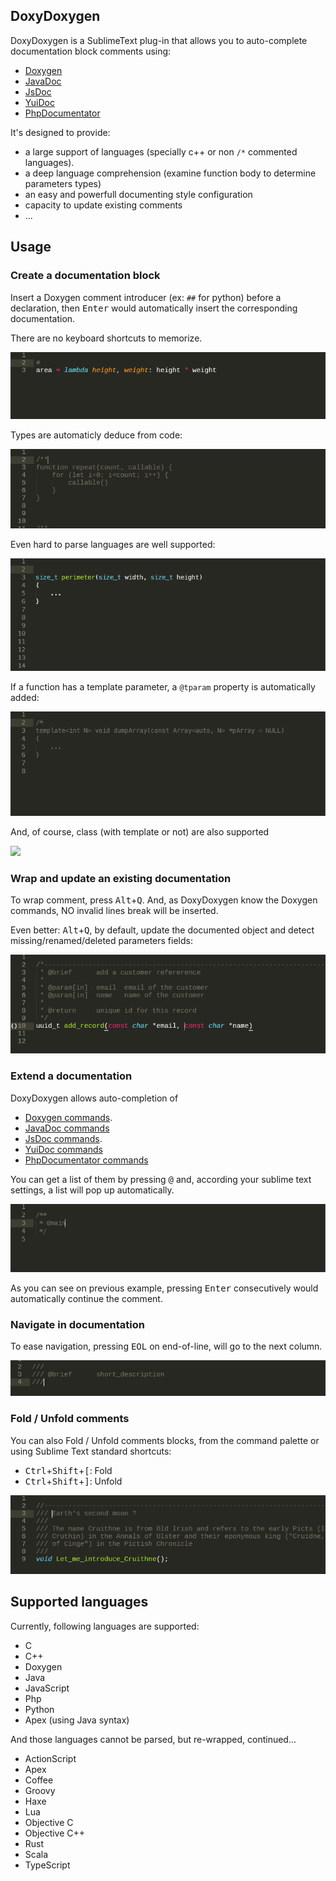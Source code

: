 ## DoxyDoxygen

DoxyDoxygen is a SublimeText plug-in that allows you to auto-complete documentation block comments using:
   - [Doxygen](http://www.stack.nl/~dimitri/doxygen/)
   - [JavaDoc](http://docs.oracle.com/javase/7/docs/technotes/tools/windows/javadoc.html)
   - [JsDoc](http://usejsdoc.org)
   - [YuiDoc](http://yui.github.io/yuidoc)
   - [PhpDocumentator](http://www.phpdoc.org/docs/latest/index.html)

It's designed to provide:
   - a large support of languages (specially c++ or non `/*` commented languages).
   - a deep language comprehension (examine function body to determine parameters types)
   - an easy and powerfull documenting style configuration
   - capacity to update existing comments
   - ...

## Usage

### Create a documentation block

Insert a Doxygen comment introducer (ex: `##` for python) before a declaration, then <kbd>Enter</kbd> would automatically insert the corresponding documentation.

There are no keyboard shortcuts to memorize.

![](https://raw.githubusercontent.com/20Tauri/DoxyDoxygen/master/images/python.gif)

Types are automaticly deduce from code:

![](https://raw.githubusercontent.com/20Tauri/DoxyDoxygen/master/images/javascript.gif)

Even hard to parse languages are well supported:

![](https://raw.githubusercontent.com/20Tauri/DoxyDoxygen/master/images/function.gif)

If a function has a template parameter, a `@tparam` property is automatically added:

![](https://raw.githubusercontent.com/20Tauri/DoxyDoxygen/master/images/template.gif)

And, of course, class (with template or not) are also supported

![](https://raw.githubusercontent.com/20Tauri/DoxyDoxygen/master/images/templateclass.gif)

### Wrap and update an existing documentation

To wrap comment, press <kbd>Alt</kbd>+<kbd>Q</kbd>.
And, as DoxyDoxygen know the Doxygen commands, NO invalid lines break will be inserted.

Even better: <kbd>Alt</kbd>+<kbd>Q</kbd>, by default, update the documented object and detect missing/renamed/deleted parameters fields:

![](https://raw.githubusercontent.com/20Tauri/DoxyDoxygen/master/images/reformat_advanced.gif)

### Extend a documentation

DoxyDoxygen allows auto-completion of
   - [Doxygen commands](http://www.stack.nl/~dimitri/doxygen/manual/commands.html).
   - [JavaDoc commands](http://docs.oracle.com/javase/7/docs/technotes/tools/windows/javadoc.html)
   - [JsDoc commands](http://usejsdoc.org/).
   - [YuiDoc commands](http://yui.github.io/yuidoc)
   - [PhpDocumentator commands](http://www.phpdoc.org/docs/latest/index.html)

You can get a list of them by pressing <kbd>@</kbd> and, according your sublime text settings, a list will pop up automatically.

![](https://raw.githubusercontent.com/20Tauri/DoxyDoxygen/master/images/dox.gif)

As you can see on previous example, pressing <kbd>Enter</kbd> consecutively would automatically continue the comment.

### Navigate in documentation

To ease navigation, pressing <kbd>EOL</kbd> on end-of-line, will go to the next column.

![](https://raw.githubusercontent.com/20Tauri/DoxyDoxygen/master/images/eol.gif)

### Fold / Unfold comments

You can also Fold / Unfold comments blocks, from the command palette or using Sublime Text standard shortcuts:
   - <kbd>Ctrl</kbd>+<kbd>Shift</kbd>+<kbd>[</kbd>: Fold
   - <kbd>Ctrl</kbd>+<kbd>Shift</kbd>+<kbd>]</kbd>: Unfold

![](https://raw.githubusercontent.com/20Tauri/DoxyDoxygen/master/images/fold.gif)

## Supported languages

Currently, following languages are supported:
   - C
   - C++
   - Doxygen
   - Java
   - JavaScript
   - Php
   - Python
   - Apex (using Java syntax)
   
And those languages cannot be parsed, but re-wrapped, continued...
   - ActionScript
   - Apex
   - Coffee
   - Groovy
   - Haxe
   - Lua
   - Objective C
   - Objective C++
   - Rust
   - Scala
   - TypeScript
